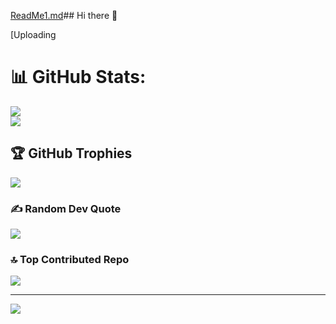 [ReadMe1.md](https://github.com/user-attachments/files/15934306/ReadMe1.md)## Hi there 👋

<!--
**vuong123s/vuong123s** is a ✨ _special_ ✨ repository because its `README.md` (this file) appears on your GitHub profile.

Here are some ideas to get you started:

- 🔭 I’m currently working on ...
- 🌱 I’m currently learning ...
- 👯 I’m looking to collaborate on ...
- 🤔 I’m looking for help with ...
- 💬 Ask me about ...
- 📫 How to reach me: ...
- 😄 Pronouns: ...
- ⚡ Fun fact: ...
-->
[Uploading 
# 📊 GitHub Stats:
![](https://github-readme-streak-stats.herokuapp.com/?user=vuong123s&theme=dark&hide_border=false)<br/>
![](https://github-readme-stats.vercel.app/api/top-langs/?username=vuong123s&theme=dark&hide_border=false&include_all_commits=false&count_private=false&layout=compact)

## 🏆 GitHub Trophies
![](https://github-profile-trophy.vercel.app/?username=vuong123s&theme=radical&no-frame=false&no-bg=true&margin-w=4)

### ✍️ Random Dev Quote
![](https://quotes-github-readme.vercel.app/api?type=horizontal&theme=radical)

### 🔝 Top Contributed Repo
![](https://github-contributor-stats.vercel.app/api?username=vuong123s&limit=5&theme=dark&combine_all_yearly_contributions=true)

---
[![](https://visitcount.itsvg.in/api?id=vuong123s&icon=0&color=0)](https://visitcount.itsvg.in)

<!-- Proudly created with GPRM ( https://gprm.itsvg.in ) -->
